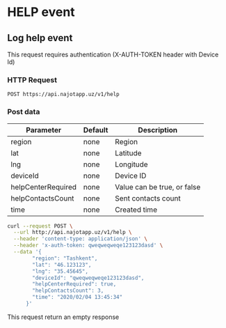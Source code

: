 # HELP event

## Log help event

<aside class=warning>
This request requires authentication (X-AUTH-TOKEN header with Device Id)
</aside>

### HTTP Request

`POST https://api.najotapp.uz/v1/help`

### Post data

Parameter | Default | Description
--------- | ------- | -----------
region | none    | Region 
lat  | none    | Latitude
lng  | none    | Longitude
deviceId  | none    | Device ID
helpCenterRequired  | none    | Value can be true, or false
helpContactsCount  | none    | Sent contacts count
time  | none    | Created time

```bash
curl --request POST \
  --url http://api.najotapp.uz/v1/help \
  --header 'content-type: application/json' \
  --header 'x-auth-token: qweqweqweqe123123dasd' \
  --data '{
        "region": "Tashkent",
        "lat": "46.123123",
        "lng": "35.45645",
        "deviceId": "qweqweqweqe123123dasd",
        "helpCenterRequired": true,
        "helpContactsCount": 3,
        "time": "2020/02/04 13:45:34"
      }'
```

<aside class=warning>
This request return an empty response 
</aside>
